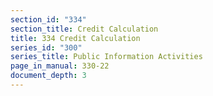 ```yaml
---
section_id: "334"
section_title: Credit Calculation
title: 334 Credit Calculation
series_id: "300"
series_title: Public Information Activities
page_in_manual: 330-22
document_depth: 3
---
```


